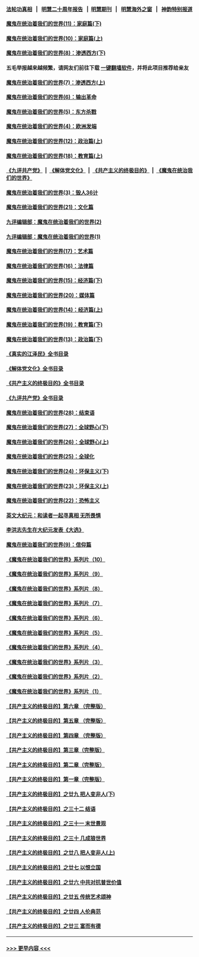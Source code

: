 #### [法轮功真相](https://github.com/gfw-breaker/truth/blob/master/README.md?t=0) &nbsp;&nbsp;|&nbsp;&nbsp; [明慧二十周年报告](https://github.com/gfw-breaker/mh-reports/blob/master/README.md?t=0) &nbsp;&nbsp;|&nbsp;&nbsp;[明慧期刊](https://github.com/gfw-breaker/mh-qikan) &nbsp;&nbsp;|&nbsp;&nbsp; [明慧海外之窗](https://github.com/gfw-breaker/mh-news/blob/master/README.md?t=0) &nbsp;&nbsp;|&nbsp;&nbsp; [神韵特别报道](https://github.com/gfw-breaker/mh-news/blob/master/shenyun.md?t=0)
#### [魔鬼在统治着我们的世界(11)：家庭篇(下)](../pages/nsc422/n10440961.md?t=12041501) 
#### [魔鬼在统治着我们的世界(10)：家庭篇(上)](../pages/nsc422/n10435448.md?t=12041501) 
#### [魔鬼在统治着我们的世界(8)：渗透西方(下)](../pages/nsc422/n10429603.md?t=12041501) 
#### 五毛举报越来越频繁，请网友们前往下载 [一键翻墙软件](https://github.com/gfw-breaker/ssr-accounts)，并将此项目推荐给亲友
#### [魔鬼在统治着我们的世界(7)：渗透西方(上)](../pages/nsc422/n10426013.md?t=12041501) 
#### [魔鬼在统治着我们的世界(6)：输出革命](../pages/nsc422/n10421536.md?t=12041501) 
#### [魔鬼在统治着我们的世界(5)：东方杀戮](../pages/nsc422/n10417707.md?t=12041501) 
#### [魔鬼在统治着我们的世界(4)：欧洲发端](../pages/nsc422/n10414890.md?t=12041501) 
#### [魔鬼在统治着我们的世界(12)：政治篇(上)](../pages/nsc422/n10444576.md?t=12041501) 
#### [魔鬼在统治着我们的世界(18)：教育篇(上)](../pages/nsc422/n10526970.md?t=12041501) 
#### [《九评共产党》](https://github.com/begood0513/9ping.md/blob/master/README.md) &nbsp;|&nbsp; [《解体党文化》](../../../../jtdwh.md/blob/master/README.md)  &nbsp;|&nbsp; [《共产主义的终极目的》](../../../../gczydzjmd.md/blob/master/README.md) &nbsp;|&nbsp; [《魔鬼在统治我们的世界》](../../../../mgztzwmdsj.md/blob/master/README.md) 
#### [魔鬼在统治着我们的世界(3)：毁人36计](../pages/nsc422/n10411583.md?t=12041501) 
#### [魔鬼在统治着我们的世界(21)：文化篇](../pages/nsc422/n10597706.md?t=12041501) 
#### [九评编辑部：魔鬼在统治着我们的世界(2)](../pages/nsc422/n10410036.md?t=12041501) 
#### [九评编辑部：魔鬼在统治着我们的世界(1)](../pages/nsc422/n10406825.md?t=12041501) 
#### [魔鬼在统治着我们的世界(17)：艺术篇](../pages/nsc422/n10499093.md?t=12041501) 
#### [魔鬼在统治着我们的世界(16)：法律篇](../pages/nsc422/n10485969.md?t=12041501) 
#### [魔鬼在统治着我们的世界(15)：经济篇(下)](../pages/nsc422/n10469975.md?t=12041501) 
#### [魔鬼在统治着我们的世界(20)：媒体篇](../pages/nsc422/n10586579.md?t=12041501) 
#### [魔鬼在统治着我们的世界(14)：经济篇(上)](../pages/nsc422/n10457370.md?t=12041501) 
#### [魔鬼在统治着我们的世界(19)：教育篇(下)](../pages/nsc422/n10564808.md?t=12041501) 
#### [魔鬼在统治着我们的世界(13)：政治篇(下)](../pages/nsc422/n10448270.md?t=12041501) 
#### [《真实的江泽民》全书目录](../pages/nsc422/n13721399.md?t=12041501) 
#### [《解体党文化》全书目录](../pages/nsc422/n13721157.md?t=12041501) 
#### [《共产主义的终极目的》全书目录](../pages/nsc422/n13721048.md?t=12041501) 
#### [《九评共产党》全书目录](../pages/nsc422/n13708085.md?t=12041501) 
#### [魔鬼在统治着我们的世界(28)：结束语](../pages/nsc422/n10936246.md?t=12041501) 
#### [魔鬼在统治着我们的世界(27)：全球野心(下)](../pages/nsc422/n10928319.md?t=12041501) 
#### [魔鬼在统治着我们的世界(26)：全球野心(上)](../pages/nsc422/n10900318.md?t=12041501) 
#### [魔鬼在统治着我们的世界(25)：全球化](../pages/nsc422/n10788205.md?t=12041501) 
#### [魔鬼在统治着我们的世界(24)：环保主义(下)](../pages/nsc422/n10695307.md?t=12041501) 
#### [魔鬼在统治着我们的世界(23)：环保主义(上)](../pages/nsc422/n10688613.md?t=12041501) 
#### [魔鬼在统治着我们的世界(22)：恐怖主义](../pages/nsc422/n10614727.md?t=12041501) 
#### [英文大纪元：和读者一起寻真相 无所畏惧](../pages/nsc422/n12542027.md?t=12041501) 
#### [李洪志先生在大纪元发表《大选》](../pages/nsc422/n12534746.md?t=12041501) 
#### [魔鬼在统治着我们的世界(9)：信仰篇](../pages/nsc422/n10432159.md?t=12041501) 
#### [《魔鬼在统治着我们的世界》系列片（10）](../pages/nsc422/n12292670.md?t=12041501) 
#### [《魔鬼在统治着我们的世界》系列片（9）](../pages/nsc422/n12290859.md?t=12041501) 
#### [《魔鬼在统治着我们的世界》系列片（8）](../pages/nsc422/n12287445.md?t=12041501) 
#### [《魔鬼在统治着我们的世界》系列片（7）](../pages/nsc422/n12283425.md?t=12041501) 
#### [《魔鬼在统治着我们的世界》系列片（6）](../pages/nsc422/n12282314.md?t=12041501) 
#### [《魔鬼在统治着我们的世界》系列片（5）](../pages/nsc422/n12281419.md?t=12041501) 
#### [《魔鬼在统治着我们的世界》系列片（4）](../pages/nsc422/n12274024.md?t=12041501) 
#### [《魔鬼在统治着我们的世界》系列片（3）](../pages/nsc422/n12271322.md?t=12041501) 
#### [《魔鬼在统治着我们的世界》系列片（2）](../pages/nsc422/n12269049.md?t=12041501) 
#### [《魔鬼在统治着我们的世界》系列片（1）](../pages/nsc422/n12267575.md?t=12041501) 
#### [【共产主义的终极目的】第六章 （完整版）](../pages/nsc422/n11428913.md?t=12041501) 
#### [【共产主义的终极目的】第五章 （完整版）](../pages/nsc422/n11428912.md?t=12041501) 
#### [【共产主义的终极目的】第四章 （完整版）](../pages/nsc422/n11428907.md?t=12041501) 
#### [【共产主义的终极目的】第三章（完整版）](../pages/nsc422/n11428848.md?t=12041501) 
#### [【共产主义的终极目的】第二章（完整版）](../pages/nsc422/n11428831.md?t=12041501) 
#### [【共产主义的终极目的】第一章（完整版）](../pages/nsc422/n11417651.md?t=12041501) 
#### [【共产主义的终极目的】之廿九 把人变非人(下)](../pages/nsc422/n11344140.md?t=12041501) 
#### [【共产主义的终极目的】之三十二 结语](../pages/nsc422/n11360535.md?t=12041501) 
#### [【共产主义的终极目的】之三十一 末世景观](../pages/nsc422/n11351129.md?t=12041501) 
#### [【共产主义的终极目的】之三十 几成狼世界](../pages/nsc422/n11348280.md?t=12041501) 
#### [【共产主义的终极目的】之廿八 把人变非人(上)](../pages/nsc422/n11340492.md?t=12041501) 
#### [【共产主义的终极目的】之廿七 以恨立国](../pages/nsc422/n11336944.md?t=12041501) 
#### [【共产主义的终极目的】之廿六 中共对抗普世价值](../pages/nsc422/n11324785.md?t=12041501) 
#### [【共产主义的终极目的】之廿五 传统艺术颂神](../pages/nsc422/n11296396.md?t=12041501) 
#### [【共产主义的终极目的】之廿四 人伦典范](../pages/nsc422/n11296397.md?t=12041501) 
#### [【共产主义的终极目的】之廿三 富而有德](../pages/nsc422/n11283598.md?t=12041501) 

----
#### [ >>> 更早内容 <<< ](../indexes/nsc422-earlier.md)
